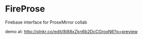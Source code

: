 # FireProse

Firebase interface for ProseMirror collab

demo at: http://plnkr.co/edit/8i88xZkn6b2DcCGroxN6?p=preview
